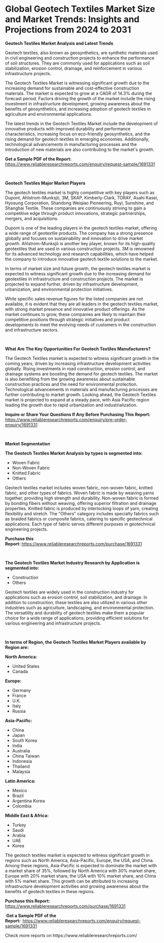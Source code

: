 <p><h1>Global Geotech Textiles Market Size and Market Trends: Insights and Projections from 2024 to 2031</h1></p><p><strong>Geotech Textiles Market Analysis and Latest Trends</strong></p>
<p><p>Geotech textiles, also known as geosynthetics, are synthetic materials used in civil engineering and construction projects to enhance the performance of soil structures. They are commonly used for applications such as soil stabilization, erosion control, drainage, and reinforcement in various infrastructure projects.</p><p>The Geotech Textiles Market is witnessing significant growth due to the increasing demand for sustainable and cost-effective construction materials. The market is expected to grow at a CAGR of 14.3% during the forecast period. Factors driving the growth of the market include the rising investment in infrastructure development, growing awareness about the benefits of geosynthetics, and increasing adoption of geotech textiles in agriculture and environmental applications.</p><p>The latest trends in the Geotech Textiles Market include the development of innovative products with improved durability and performance characteristics, increasing focus on eco-friendly geosynthetics, and the rising demand for geotech textiles in emerging economies. Additionally, technological advancements in manufacturing processes and the introduction of new materials are also contributing to the market's growth.</p></p>
<p><strong>Get a Sample PDF of the Report:&nbsp;</strong> <a href="https://www.reliableresearchreports.com/enquiry/request-sample/1691331">https://www.reliableresearchreports.com/enquiry/request-sample/1691331</a></p>
<p>&nbsp;</p>
<p><strong>Geotech Textiles Major Market Players</strong></p>
<p><p>The geotech textiles market is highly competitive with key players such as Dupont, Ahlstrom-Munksjö, 3M, SKAP, Kimberly-Clark, TORAY, Asahi Kasei, Hyosung Corporation, Shandong Weiqiao Pioneering, Ruyi, Sunshine, and Shanghai Textile. These companies are continuously striving to gain a competitive edge through product innovations, strategic partnerships, mergers, and acquisitions.</p><p>Dupont is one of the leading players in the geotech textiles market, offering a wide range of geotextile products. The company has a strong presence globally and focuses on sustainability and innovation to drive market growth. Ahlstrom-Munksjö is another key player, known for its high-quality geotextiles that are used in various construction projects. 3M is renowned for its advanced technology and research capabilities, which have helped the company to introduce innovative geotech textile solutions to the market.</p><p>In terms of market size and future growth, the geotech textiles market is expected to witness significant growth due to the increasing demand for geotextiles in infrastructure and construction projects. The market is projected to expand further, driven by infrastructure development, urbanization, and environmental protection initiatives.</p><p>While specific sales revenue figures for the listed companies are not available, it is evident that they are all leaders in the geotech textiles market, with strong market presence and innovative product offerings. As the market continues to grow, these companies are likely to maintain their competitive positions through strategic initiatives and product developments to meet the evolving needs of customers in the construction and infrastructure sectors.</p></p>
<p>&nbsp;</p>
<p><strong>What Are The Key Opportunities For Geotech Textiles Manufacturers?</strong></p>
<p><p>The Geotech Textiles market is expected to witness significant growth in the coming years, driven by increasing infrastructure development activities globally. Rising investments in road construction, erosion control, and drainage systems are boosting the demand for geotech textiles. The market is also benefiting from the growing awareness about sustainable construction practices and the need for environmental protection. Technological advancements in materials and manufacturing processes are further contributing to market growth. Looking ahead, the Geotech Textiles market is projected to expand at a steady pace, with Asia Pacific region leading the growth due to rapid urbanization and industrialization.</p></p>
<p><strong>Inquire or Share Your Questions If Any Before Purchasing This Report:</strong> <a href="https://www.reliableresearchreports.com/enquiry/pre-order-enquiry/1691331">https://www.reliableresearchreports.com/enquiry/pre-order-enquiry/1691331</a></p>
<p>&nbsp;</p>
<p><strong>Market Segmentation</strong></p>
<p><strong>The Geotech Textiles Market Analysis by types is segmented into:</strong></p>
<p><ul><li>Woven Fabric</li><li>Non-Woven Fabric</li><li>Knitted Fabric</li><li>Others</li></ul></p>
<p><p>Geotech textiles market includes woven fabric, non-woven fabric, knitted fabric, and other types of fabrics. Woven fabric is made by weaving yarns together, providing high strength and durability. Non-woven fabric is formed by bonding fibers without weaving, offering superior filtration and drainage properties. Knitted fabric is produced by interlocking loops of yarn, creating flexibility and stretch. The "Others" category includes specialty fabrics such as braided fabrics or composite fabrics, catering to specific geotechnical applications. Each type of fabric serves different purposes in geotechnical engineering projects.</p></p>
<p><strong>Purchase this Report:&nbsp;</strong><a href="https://www.reliableresearchreports.com/purchase/1691331">https://www.reliableresearchreports.com/purchase/1691331</a></p>
<p>&nbsp;</p>
<p><strong>The Geotech Textiles Market Industry Research by Application is segmented into:</strong></p>
<p><ul><li>Construction</li><li>Others</li></ul></p>
<p><p>Geotech textiles are widely used in the construction industry for applications such as erosion control, soil stabilization, and drainage. In addition to construction, these textiles are also utilized in various other industries such as agriculture, landscaping, and environmental protection. The versatility and durability of geotech textiles make them a popular choice for a wide range of applications, providing efficient solutions for various engineering and infrastructure projects.</p></p>
<p>&nbsp;</p>
<p><strong>In terms of Region, the Geotech Textiles Market Players available by Region are:</strong></p>
<p>
    <p> <strong> North America: </strong>
        <ul>
            <li>United States</li>
            <li>Canada</li>
        </ul>
        </p> 
    <p> <strong> Europe: </strong>
        <ul>
            <li>Germany</li>
            <li>France</li>
            <li>U.K.</li>
            <li>Italy</li>
            <li>Russia</li>
        </ul>
        </p> 
    <p> <strong> Asia-Pacific: </strong>
        <ul>
            <li>China</li>
            <li>Japan</li>
            <li>South Korea</li>
            <li>India</li>
            <li>Australia</li>
            <li>China Taiwan</li>
            <li>Indonesia</li>
            <li>Thailand</li>
            <li>Malaysia</li>
        </ul>
        </p> 
    <p> <strong> Latin America: </strong>
        <ul>
            <li>Mexico</li>
            <li>Brazil</li>
            <li>Argentina Korea</li>
            <li>Colombia</li>
        </ul>
        </p> 
    <p> <strong> Middle East & Africa: </strong>
        <ul>
            <li>Turkey</li>
            <li>Saudi</li>
            <li>Arabia</li>
            <li>UAE</li>
            <li>Korea</li>
        </ul>
    </p>
    </p>
<p><p>The geotech textiles market is expected to witness significant growth in regions such as North America, Asia-Pacific, Europe, the USA, and China. Among these regions, Asia-Pacific is expected to dominate the market with a market share of 35%, followed by North America with 30% market share, Europe with 20% market share, the USA with 10% market share, and China with 5% market share. This growth can be attributed to increasing infrastructure development activities and growing awareness about the benefits of geotech textiles in these regions.</p></p>
<p><strong>Purchase this Report: </strong><a href="https://www.reliableresearchreports.com/purchase/1691331">https://www.reliableresearchreports.com/purchase/1691331</a></p>
<p>&nbsp;<strong>Get a Sample PDF of the Report:&nbsp;&nbsp;</strong><a href="https://www.reliableresearchreports.com/enquiry/request-sample/1691331">https://www.reliableresearchreports.com/enquiry/request-sample/1691331</a></p>
<p><strong></strong></p>
<p>Check more reports on https://www.reliableresearchreports.com/</p>